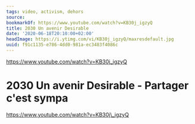 ```yaml
---
tags: video, activism, dehors
source:
bookmarkOf: https://www.youtube.com/watch?v=KB30j_igzyQ
title: 2030 Un avenir Desirable
date: '2020-06-18T20:10:00+02:00'
headImage: https://i.ytimg.com/vi/KB30j_igzyQ/maxresdefault.jpg
uuid: f91c1135-e786-4dd0-981a-ec3483f4086c
---
```


https://www.youtube.com/watch?v=KB30j_igzyQ

# 2030 Un avenir Desirable - Partager c'est sympa
https://www.youtube.com/watch?v=KB30j\_igzyQ
